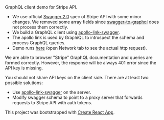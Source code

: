 GraphQL client demo for Stripe API.

* We use official [Swagger 2.0](https://github.com/stripe/openapi/raw/master/openapi/spec2.json) spec of Stripe API with some minor changes. We removed some array fields since [swagger-to-graphql](https://github.com/yarax/swagger-to-graphql) does not process them correctly.
* We build a GraphQL client using [apollo-link-swagger](https://github.com/mstn/apollo-link-swagger).
* The apollo link is used by GraphiQL to introspect the schema and process GraphQL queries.
* Demo runs [here]( http://mstn.github.io/apollo-link-swagger-stripe) (open Network tab to see the actual http request).

We are able to browser "Stripe" GraphQL documentation and queries are formed correctly.
However, the response will be always 401 error since the API key is missing.

You should not share API keys on the client side. There are at least two possible solutions:
* Use [apollo-link-swagger](https://github.com/mstn/apollo-link-swagger) on the server.
* Modify swagger schema to point to a proxy server that forwards requests to Stripe API with auth tokens.

This project was bootstrapped with [Create React App](https://github.com/facebookincubator/create-react-app).
